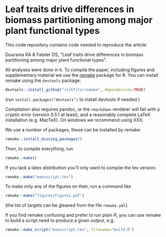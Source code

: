 Leaf traits drive differences in biomass partitioning among major plant functional types
============

This code repository contains code needed to reproduce the article:

Duursma RA & Falster DS, "Leaf traits drive differences in biomass partitioning among major plant functional types".

All analyses were done in `R`. To compile the paper, including figures and supplementary material we use the [remake](https://github.com/richfitz/remake) package for R. You can install remake using the `devtools` package:

```r
devtools::install_github("richfitz/remake", dependencies=TRUE)
```

(run `install.packages("devtools")` to install devtools if needed.)

Compilation also requires pandoc, or the `rmarkdown` renderer will fail with a cryptic error (version 0.5.1 at least), and a reasonably complete LaTeX installation (e.g. MacTeX). On windows we recommend using XXX.

We use a number of packages, these can be installed by remake:

```r
remake::install_missing_packages()
```

Then, to compile everything, run

```r
remake::make()
```

If you lack a latex distribution you'll only want to compile the tex version:

```r
remake::make("manuscript.tex")
```

To make only any of the figures on their, run a command like

```r
remake::make("figures/Figure1.pdf")
```
(the list of targets can be gleaned from the file `remake.yml`).

If you find remake confusing and prefer to run plain R, you can use remake to build a script need to produce a given output, e.g.

```r
remake::make_script("manuscript.tex", filename="build.R")
```
